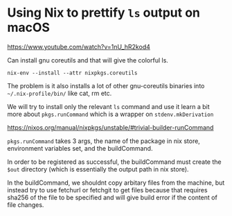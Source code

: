 # Using Nix to prettify `ls` output on macOS

https://www.youtube.com/watch?v=1nU_hR2kod4

Can install gnu coreutils and that will give the colorful ls.

`nix-env --install --attr nixpkgs.coreutils`

The problem is it also installs a lot of other gnu-coreutils binaries into `~/.nix-profile/bin/` like cat, rm etc.

We will try to install only the relevant `ls` command and use it learn a bit more about `pkgs.runCommand` which is a wrapper on `stdenv.mkDerivation`

https://nixos.org/manual/nixpkgs/unstable/#trivial-builder-runCommand

`pkgs.runCommand` takes 3 args, the name of the package in nix store, environment variables set, and the buildCommand.

In order to be registered as successful, the buildCommand must create the `$out` directory (which is essentially the output path in nix store).

In the buildCommand, we shouldnt copy arbitary files from the machine, but instead try to use fetchurl or fetchgit to get files because that requires sha256 of the file to be specified and will give build error if the content of file changes.
